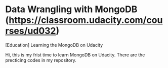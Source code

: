 # Data Wrangling with MongoDB (https://classroom.udacity.com/courses/ud032)
[Education] Learning the MongoDB on Udacity

Hi, this is my frist time to learn MongoDB on Udacity.
There are the precticing codes in my repository. 


